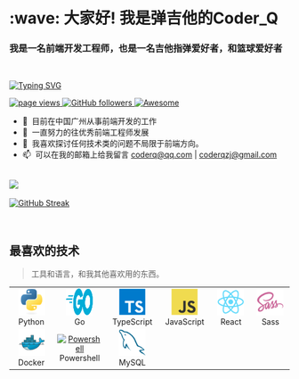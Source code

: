 <h1 align="left" id="PlayGuitar-CoderQ-title">:wave: 大家好! 我是弹吉他的Coder_Q</h1>
<h3 align="left">我是一名前端开发工程师，也是一名吉他指弹爱好者，和篮球爱好者</h3>

<br>


[![Typing SVG](https://readme-typing-svg.herokuapp.com/?lines=Programming+is+art;and+every+good+programmer+is+an+artist)](https://git.io/typing-svg)

<p align="left">
  <a href="https://github.com/PlayGuitar-CoderQ/PlayGuitar-CoderQ">
    <img src="https://komarev.com/ghpvc/?username=PlayGuitar-CoderQ" alt="page views" />
  </a>
  <a href="https://github.com/PlayGuitar-CoderQ?tab=followers">
    <img alt="GitHub followers" src="https://img.shields.io/github/followers/PlayGuitar-CoderQ?color=Cyan&logo=github">
  </a>
  <a href="https://github.com/abhisheknaiidu/awesome-github-profile-readme">
    <img alt="Awesome" src="https://awesome.re/mentioned-badge.svg">
  </a>
</p>

- :office: &nbsp;目前在中国广州从事前端开发的工作
- :seedling: &nbsp;一直努力的往优秀前端工程师发展
- :speech_balloon: &nbsp;我喜欢探讨任何技术类的问题不局限于前端方向。
- :mailbox: &nbsp;可以在我的邮箱上给我留言 coderq@qq.com | coderqzj@gmail.com

<br>

<img src="https://github-readme-stats.vercel.app/api?username=PlayGuitar-CoderQ&show_icons=true&hide_border=true&theme=vue-dark" />

<br>

[![GitHub Streak](https://github-readme-streak-stats.herokuapp.com/?user=PlayGuitar-CoderQ&theme=blueberry ) ](https://git.io/streak-stats)

<br>

<h2 align="left" id="PlayGuitar-CoderQ-tech">最喜欢的技术</h2>

> 工具和语言，和我其他喜欢用的东西。

<table>
  <tr>
    <td align="center" width="96">
      <a href="#PlayGuitar-CoderQ-tech">
        <img src="./img/python-original.svg" width="48" height="48" alt="Python" />
      </a>
      <br>Python
    </td>
    <td align="center" width="96">
      <a href="#PlayGuitar-CoderQ-tech">
        <img src="./img/go-flat.svg" width="48" height="48" alt="Golang" />
      </a>
      <br>Go
    </td>
    <td align="center" width="96">
      <a href="#PlayGuitar-CoderQ-tech">
        <img src="./img/typescript-original.svg" width="48" height="48" alt="TypeScript" />
      </a>
      <br>TypeScript
    </td>
    <td align="center" width="96">
      <a href="#PlayGuitar-CoderQ-tech">
        <img src="./img/javascript-original.svg" width="48" height="48" alt="JavaScript" />
      </a>
      <br>JavaScript
    </td>
    <td align="center" width="96">
      <a href="#PlayGuitar-CoderQ-tech" >
        <img src="./img/react-original.svg" width="48" height="48" alt="React" />
      </a>
      <br>React
    </td>
    <td align="center" width="96">
      <a href="#PlayGuitar-CoderQ-tech">
        <img src="./img/sass-original.svg" width="48" height="48" alt="Sass" />
      </a>
      <br>Sass
    </td>
  </tr>
  <tr>
    <td align="center" width="96"> 
      <a href="#PlayGuitar-CoderQ-tech" >
        <img src="./img/docker-original.svg" width="48" height="48" alt="Docker" />
      </a>
      <br>Docker
    </td>
    <td align="center" width="96">
      <a href="#PlayGuitar-CoderQ-tech">
        <img src="https://raw.githubusercontent.com/PowerShell/PowerShell/master/assets/ps_black_128.svg" width="48" height="48" alt="Powershell" />
      </a>
      <br>Powershell
    </td>
    <td align="center"  width="96">
      <a href="#PlayGuitar-CoderQ-tech">
        <img src="./img/mysql-original.svg" width="48" height="48" alt="MySQL" />
      </a>
      <br>MySQL
    </td>
  </tr>
</table>



